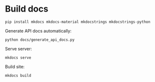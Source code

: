 # Build docs

```
pip install mkdocs mkdocs-material mkdocstrings mkdocstrings-python
```

Generate API docs automatically:

```
python docs/generate_api_docs.py
```

Serve server:

```
mkdocs serve
```

Build site:

```
mkdocs build
```
